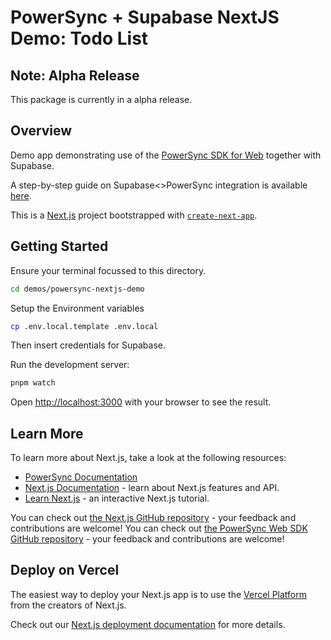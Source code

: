 # PowerSync + Supabase NextJS Demo: Todo List 

## Note: Alpha Release

This package is currently in a alpha release.

## Overview

Demo app demonstrating use of the [PowerSync SDK for Web](https://www.npmjs.com/package/@journeyapps/powersync-sdk-web) together with Supabase.

A step-by-step guide on Supabase<>PowerSync integration is available [here](https://docs.powersync.co/integration-guides/supabase).

This is a [Next.js](https://nextjs.org/) project bootstrapped with [`create-next-app`](https://github.com/vercel/next.js/tree/canary/packages/create-next-app).

## Getting Started


Ensure your terminal focussed to this directory.

```bash
cd demos/powersync-nextjs-demo
```

Setup the Environment variables

```bash
cp .env.local.template .env.local
```

Then insert credentials for Supabase.


Run the development server:

```bash
pnpm watch
```

Open [http://localhost:3000](http://localhost:3000) with your browser to see the result.

## Learn More

To learn more about Next.js, take a look at the following resources:

- [PowerSync Documentation](https://docs.powersync.co)
- [Next.js Documentation](https://nextjs.org/docs) - learn about Next.js features and API.
- [Learn Next.js](https://nextjs.org/learn) - an interactive Next.js tutorial.

You can check out [the Next.js GitHub repository](https://github.com/vercel/next.js/) - your feedback and contributions are welcome!
You can check out [the PowerSync Web SDK GitHub repository](https://github.com/powersync-ja/powersync-web-sdk) - your feedback and contributions are welcome!

## Deploy on Vercel

The easiest way to deploy your Next.js app is to use the [Vercel Platform](https://vercel.com/new?utm_medium=default-template&filter=next.js&utm_source=create-next-app&utm_campaign=create-next-app-readme) from the creators of Next.js.

Check out our [Next.js deployment documentation](https://nextjs.org/docs/deployment) for more details.
